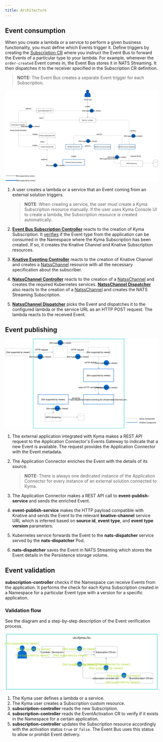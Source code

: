 ```yaml
---
title: Architecture
---
```


## Event consumption

When you create a lambda or a service to perform a given business functionality, you must define which Events trigger it. Define triggers by creating the [Subscription CR](/components/event-bus/#custom-resource-subscription) where you instruct the Event Bus to forward the Events of a particular type to your lambda.
For example, whenever the `order-created` Event comes in, the Event Bus stores it in NATS Streaming. It then dispatches it to the receiver specified in the Subscription CR definition.

> **NOTE:** The Event Bus creates a separate Event trigger for each Subscription.

![Configure and Consume Events](./assets/configure-consume-events.svg)

1. A user creates a lambda or a service that an Event coming from an external solution triggers.

    >**NOTE**: When creating a service, the user must create a Kyma Subscription resource manually. If the user uses Kyma Console UI to create a lambda, the Subscription resource is created automatically.
    
2. [**Event Bus Subscription Controller**](https://github.com/kyma-project/kyma/tree/master/components/event-bus/internal/knative/subscription/controller/subscription) reacts to the creation of Kyma Subscription. It [verifies](#event-validation) if the Event type from the application can be consumed in the Namespace where the Kyma Subscription has been created.  If so, it creates the Knative Channel and Knative Subscription resources.
3. [**Knative Eventing Controller**](https://github.com/knative/eventing/tree/master/cmd/controller) reacts to the creation of Knative Channel and creates a [NatssChannel](https://github.com/knative/eventing-contrib/tree/master/natss/config) resource with all the necessary specification about the subscriber.
4. [**NatssChannel Controller**](https://github.com/knative/eventing-contrib/tree/master/natss/pkg/reconciler/controller) reacts to the creation of a [NatssChannel](https://github.com/knative/eventing-contrib/tree/master/natss/config)  and creates the required Kubernetes services.
 [**NatssChannel Dispatcher**](https://github.com/knative/eventing-contrib/tree/master/natss/pkg/dispatcher) also reacts to the creation of a [NatssChannel](https://github.com/knative/eventing-contrib/tree/master/natss/config)  and creates the NATS Streaming Subscription.
5. [**NatssChannel Dispatcher**](https://github.com/knative/eventing-contrib/tree/master/natss/pkg/dispatcher) picks the Event and dispatches it to the configured lambda or the service URL as an HTTP POST request. The lambda reacts to the received Event.

## Event publishing

![Publish Events](./assets/publish-events.svg)

1. The external application integrated with Kyma makes a REST API request to the Application Connector's Events Gateway to indicate that a new Event is available. The request provides the Application Connector with the Event metadata.
2. The Application Connector enriches the Event with the details of its source.

    > **NOTE:** There is always one dedicated instance of the Application Connector for every instance of an external solution connected to Kyma.

3. The Application Connector makes a REST API call to **event-publish-service** and sends the enriched Event.
4. **event-publish-service** makes the HTTP payload compatible with Knative and sends the Event to the relevant **knative-channel** service URL which is inferred based on **source id**, **event type**, and **event type version** parameters.
5. Kubernetes service forwards the Event to the **nats-dispatcher** service served by the **nats-dispatcher** Pod.
6. **nats-dispatcher** saves the Event in NATS Streaming which stores the Event details in the Persistence storage volume.



## Event validation

 **subscription-controller** checks if the Namespace can receive Events from the application. It performs the check for each Kyma Subscription created in a Namespace for a particular Event type with a version for a specific application.

### Validation flow

See the diagram and a step-by-step description of the Event verification process.

![Event validation process](./assets/event-validation.svg)

1. The Kyma user defines a lambda or a service.
2. The Kyma user creates a Subscription custom resource.
3. **subscription-controller** reads the new Subscription.
4. **subscription-controller** reads the EventActivation CR to verify if it exists in the Namespace for a certain application.
5. **subscription-controller** updates the Subscription resource accordingly with the activation status `true` or `false`. The Event Bus uses this status to allow or prohibit Event delivery.
